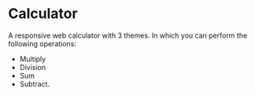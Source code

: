 # Calculator

A responsive web calculator with 3 themes.
In which you can perform the following operations:

- Multiply
- Division
- Sum
- Subtract.
